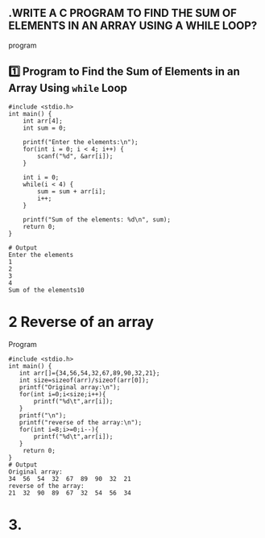 ## .WRITE A C PROGRAM TO FIND THE SUM OF ELEMENTS IN AN ARRAY USING A WHILE LOOP?
program
## 1️⃣ Program to Find the Sum of Elements in an Array Using `while` Loop
```
#include <stdio.h>
int main() {
    int arr[4];
    int sum = 0;

    printf("Enter the elements:\n");
    for(int i = 0; i < 4; i++) {
        scanf("%d", &arr[i]);
    }

    int i = 0;
    while(i < 4) {
        sum = sum + arr[i];
        i++;
    }

    printf("Sum of the elements: %d\n", sum);
    return 0;
} 

# Output
Enter the elements
1
2
3
4
Sum of the elements10
```

# 2 Reverse of an array
Program
```
#include <stdio.h>
int main() {
   int arr[]={34,56,54,32,67,89,90,32,21};
   int size=sizeof(arr)/sizeof(arr[0]);
   printf("Original array:\n");
   for(int i=0;i<size;i++){
       printf("%d\t",arr[i]);
   }
   printf("\n");
   printf("reverse of the array:\n");
   for(int i=8;i>=0;i--){
       printf("%d\t",arr[i]);
   }
    return 0;
}
# Output
Original array:
34	56	54	32	67	89	90	32	21	
reverse of the array:
21	32	90	89	67	32	54	56	34
```

# 3.
